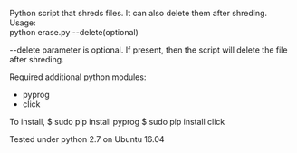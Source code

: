Python script that shreds files. It can also delete them after shreding. 
<br>Usage:<br>
python erase.py <file-name> --delete(optional) <br>

--delete parameter is optional. If present, then the script will delete the file after shreding. 

Required additional python modules:
- pyprog
- click

To install, 
$ sudo pip install pyprog
$ sudo pip install click

Tested under python 2.7 on Ubuntu 16.04 
